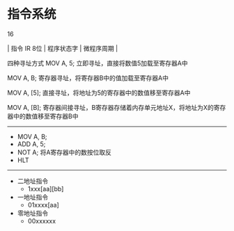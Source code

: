 # 指令系统 

16

| 指令 IR 8位 | 程序状态字 | 微程序周期 |

四种寻址方式
MOV A, 5; 立即寻址，直接将数值5加载至寄存器A中

MOV A, B; 寄存器寻址，将寄存器B中的值加载至寄存器A中

MOV A, [5]; 直接寻址，将地址为5的寄存器中的数值移至寄存器A中

MOV A, [B]; 寄存器间接寻址，B寄存器存储着内存单元地址X，将地址为X的寄存器中的数值移至寄存器B中

---

- MOV A, B;
- ADD A, 5;
- NOT A; 将A寄存器中的数按位取反
- HLT

---

- 二地址指令
	- 1xxx[aa][bb]
- 一地址指令
	- 01xxxx[aa]
- 零地址指令
	- 00xxxxxx
